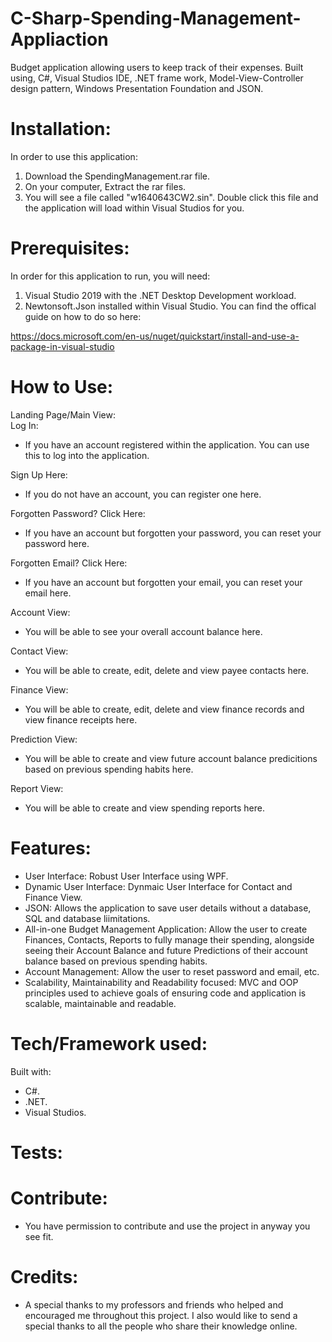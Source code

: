 # C-Sharp-Spending-Management-Appliaction

Budget application allowing users to keep track of their expenses. Built using, C#, Visual Studios IDE, .NET frame work, Model-View-Controller design pattern, Windows Presentation Foundation and JSON.

# Installation:
In order to use this application:

1. Download the SpendingManagement.rar file. 
2. On your computer, Extract the rar files. 
3. You will see a file called "w1640643CW2.sin". Double click this file and the application will load within Visual Studios for you.

# Prerequisites:
In order for this application to run, you will need:

1. Visual Studio 2019 with the .NET Desktop Development workload.
2. Newtonsoft.Json installed within Visual Studio. You can find the offical guide on how to do so here:

https://docs.microsoft.com/en-us/nuget/quickstart/install-and-use-a-package-in-visual-studio

# How to Use:

Landing Page/Main View:  
Log In:  
- If you have an account registered within the application. You can use this to log into the application.

Sign Up Here:  
- If you do not have an account, you can register one here.

Forgotten Password? Click Here:  
- If you have an account but forgotten your password, you can reset your password here.

Forgotten Email? Click Here:  
- If you have an account but forgotten your email, you can reset your email here.

Account View:  
- You will be able to see your overall account balance here.

Contact View:  
- You will be able to create, edit, delete and view payee contacts here.

Finance View:  
- You will be able to create, edit, delete and view finance records and view finance receipts here.

Prediction View:  
- You will be able to create and view future account balance predicitions based on previous spending habits here.

Report View:  
- You will be able to create and view spending reports here.

# Features:
- User Interface: Robust User Interface using WPF.  
- Dynamic User Interface: Dynmaic User Interface for Contact and Finance View.  
- JSON: Allows the application to save user details without a database, SQL and database liimitations.  
- All-in-one Budget Management Application: Allow the user to create Finances, Contacts, Reports to fully manage their spending, alongside seeing their Account Balance and future Predictions of their account balance based on previous spending habits.  
- Account Management: Allow the user to reset password and email, etc.   
- Scalability, Maintainability and Readability focused: MVC and OOP principles used to achieve goals of ensuring code and application is scalable, maintainable and readable. 

# Tech/Framework used:
Built with:
- C#.
- .NET.
- Visual Studios. 

# Tests: 

# Contribute:  
- You have permission to contribute and use the project in anyway you see fit. 

# Credits:  
- A special thanks to my professors and friends who helped and encouraged me throughout this project. I also would like to send a special thanks to all the people who share their knowledge online.

